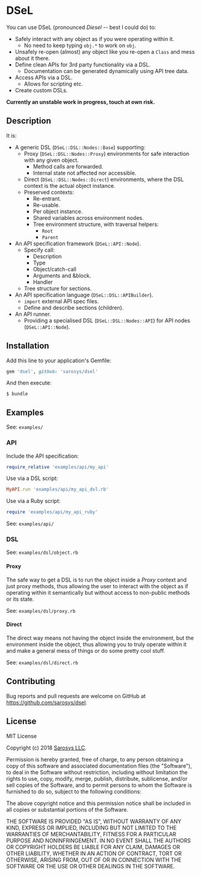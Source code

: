 # DSeL

You can use DSeL (pronounced _Diesel_ -- best I could do) to:

* Safely interact with any object as if you were operating within it.
    * No need to keep typing `obj.*` to work on `obj`.
* Unsafely re-open (almost) any object like you re-open a `Class` and mess about it there.
* Define clean APIs for 3rd party functionality via a DSL.
    * Documentation can be generated dynamically using API tree data.
* Access APIs via a DSL.
    * Allows for scripting etc.
* Create custom DSLs.

**Currently an unstable work in progress, touch at own risk.**

## Description

It is:

* A generic DSL (`DSeL::DSL::Nodes::Base`) supporting:
    * Proxy (`DSeL::DSL::Nodes::Proxy`) environments for safe interaction with any given object.
        * Method calls are forwarded.
        * Internal state not affected nor accessible.
    * Direct (`DSeL::DSL::Nodes::Direct`) environments, 
        where the DSL context is the actual object instance.
    * Preserved contexts:
        * Re-entrant.
        * Re-usable.
        * Per object instance.
        * Shared variables across environment nodes.
        * Tree environment structure, with traversal helpers:
            * `Root`
            * `Parent`
* An API specification framework (`DSeL::API::Node`).
    * Specify call:
        * Description 
        * Type
        * Object/catch-call
        * Arguments and &block.
        * Handler
    * Tree structure for sections.
* An API specification language (`DSeL::DSL::APIBuilder`).
    * `import` external API spec files.
    * Define and describe sections (children).
* An API runner.
    * Providing a specialised DSL (`DSeL::DSL::Nodes::API`) for API nodes (`DSeL::API::Node`).

## Installation

Add this line to your application's Gemfile:

```ruby
gem 'dsel', github: 'sarosys/dsel'
```

And then execute:

    $ bundle

## Examples

See: `examples/`

### API

Include the API specification:

```ruby
require_relative 'examples/api/my_api'
```

Use via a DSL script:

```ruby
MyAPI.run 'examples/api/my_api_dsl.rb'
```

Use via a Ruby script:

```ruby
require 'examples/api/my_api_ruby'
````

See: `examples/api/`

### DSL

See: `examples/dsl/object.rb`

#### Proxy

The safe way to get a DSL is to run the object inside a _Proxy_ context and
just proxy methods, thus allowing the user to interact with the object as if 
operating within it semantically but without access to non-public methods or its 
state.

See: `examples/dsl/proxy.rb`

#### Direct

The direct way means not having the object inside the environment, but the 
environment inside the object, thus allowing you to truly operate within it and 
make a general mess of things or do some pretty cool stuff.

See: `examples/dsl/direct.rb`

## Contributing

Bug reports and pull requests are welcome on GitHub at https://github.com/sarosys/dsel.

## License

MIT License

Copyright (c) 2018 [Sarosys LLC](http://www.sarosys.com/).

Permission is hereby granted, free of charge, to any person obtaining a copy of this software and associated documentation files (the "Software"), to deal in the Software without restriction, including without limitation the rights to use, copy, modify, merge, publish, distribute, sublicense, and/or sell copies of the Software, and to permit persons to whom the Software is furnished to do so, subject to the following conditions:

The above copyright notice and this permission notice shall be included in all copies or substantial portions of the Software.

THE SOFTWARE IS PROVIDED "AS IS", WITHOUT WARRANTY OF ANY KIND, EXPRESS OR IMPLIED, INCLUDING BUT NOT LIMITED TO THE WARRANTIES OF MERCHANTABILITY, FITNESS FOR A PARTICULAR PURPOSE AND NONINFRINGEMENT. IN NO EVENT SHALL THE AUTHORS OR COPYRIGHT HOLDERS BE LIABLE FOR ANY CLAIM, DAMAGES OR OTHER LIABILITY, WHETHER IN AN ACTION OF CONTRACT, TORT OR OTHERWISE, ARISING FROM, OUT OF OR IN CONNECTION WITH THE SOFTWARE OR THE USE OR OTHER DEALINGS IN THE SOFTWARE.
